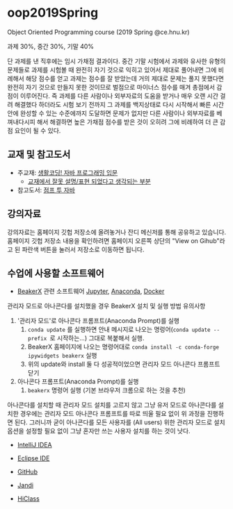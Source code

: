 # oop2019Spring
Object Oriented Programming course (2019 Spring @ce.hnu.kr)

과제 30%, 중간 30%, 기말 40%

단 과제를 낸 직후에는 임시 가채점 결과이다.
중간 기말 시험에서 과제와 유사한 유형의 문제들로
과제를 시험볼 때 완전히 자기 것으로 익히고 있어서
제대로 풀어내면 그에 비례해서 해당 점수를 얻고
과제는 점수를 잘 받았는데 거의 제대로 문제는 풀지 못했다면
완전히 자기 것으로 만들지 못한 것이므로 벌점으로
마이너스 점수를 매겨 총점에서 감점이 이루어진다.
즉 과제를 다른 사람이나 외부자료의 도움을 받거나 매우 오랜 시간 걸려 해결했다 하더라도
시험 보기 전까지 그 과제를 백지상태로 다시 시작해서 빠른 시간 안에 완성할 수 있는 수준에까지 도달하면 문제가 없지만
다른 사람이나 외부자료를 베껴내다시피 해서 해결하면 높은 가채점 점수를 받은 것이 오히려 그에 비례하여 더 큰 감점 요인이 될 수 있다.

## 교재 및 참고도서
* 주교재: [생활코딩! 자바 프로그래밍 입문](http://wikibook.co.kr/java-for-everyone/)
    - [교재에서 잘못 설명/표현 되었다고 생각되는 부분](http://kyagrd.github.io/oop2019Spring/textbookerr)
* 참고도서: [점프 투 자바](https://wikidocs.net/book/31)

## 강의자료
강의자료는 홈페이지 깃헙 저장소에 올려놓거나 잔디 메신저를 통해 공유하고 있습니다.
홈페이지 깃헙 저장소 내용을 확인하려면 홈페이지 오른쪽 상단의 "View on Gihub"라고 된 파란색 버튼을 눌러서 저장소로 이동하면 됩니다.


## 수업에 사용할 소프트웨어

* [BeakerX](http://beakerx.com/)
  관련 소프트웨어
  [Jupyter](http://jupyter.org),
  [Anaconda](https://www.anaconda.com/),
  [Docker](https://www.docker.com/)

관리자 모드로 아나콘다를 설치했을 경우 BeakerX 설치 및 실행 방법 유의사항
  1. '관리자 모드'로 아나콘다 프롬프트(Anaconda Prompt)를 실행
     1. `conda update` 를 실행하면 안내 메시지로 나오는 명렁어(`conda update --prefix `로 시작하는...) 그대로 복붙해서 실행.
     1. BeakerX 홈페이지에 나오는 명령어대로 `conda install -c conda-forge ipywidgets beakerx` 실행
     1. 위의 update와 install 둘 다 성공적이었으면 관리자 모드 아나콘다 프롬프트 닫기
  1. 아나콘다 프롬프트(Anaconda Prompt)를 실행
     1. `beakerx` 명령어 실행 (기본 브라우저 크롬으로 하는 것을 추천)

아나콘다를 설치할 때 관리자 모드 설치를 고르지 않고 그냥 유저 모드로 아나콘다를 설치한 경우에는 관리자 모드 아나콘다 프롬프트를 따로 띄울 필요 없이 위 과정을 진행하면 된다. 그러니까 굳이 아나콘다를 모든 사용자를 (All users) 위한 관리자 모드로 설치 옵션을 설정할 필요 없이 그냥 혼자만 쓰는 사용자 설치를 하는 것이 낫다.


* [IntelliJ IDEA](https://www.jetbrains.com/idea/)

* [Eclipse IDE](https://www.eclipse.org/eclipseide/)

* [GitHub](https://github.com/)

* [Jandi](https://oop2019.jandi.com/)

* [HiClass](https://hiclass.hannam.ac.kr/courses/4795)
